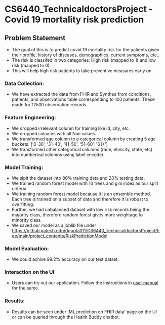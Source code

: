 # CS6440_TechnicaldoctorsProject - Covid 19 mortality risk prediction

## Problem Statement
* The goal of this is to predict covid 19 mortality risk for the patients given their profile, history of diseases, demographics, current symptoms, etc.. 
* The risk is classifed in two categories: High risk (mapped to 1) and low risk (mapped to 0).
* This will help high risk patients to take preventive measures early on. 

### Data Collection:
* We have extracted the data from FHIR and Synthea from conditions, patients, and observations table corresponding to 100 patients. These made for 12500 observation records. 

### Feature Engineering:
* We dropped irrelevant column for training like id, city, etc.
* We dropped columns with all Nan values.
* We transformed age column to a categorical column by creating 5 age buckets: ['0-30', '31-40', '41-50', '51-60', '61+']
* We transformed other categorical columns (race, ehnicity, state, etc) into numberical columns using label encoder.

### Model Training:
* We slpit the dataset into 80% training data and 20% testing data. 
* We trained random forest model with 10 trees and gini index as our split criteria.
* We training random forest model because it is an ensemble method. Each tree is trained on a subset of data and therefore it is robust to overfitting. 
* Further, we had unbalanced dataset with low risk records being the majority class, therefore random forest gives more weightage to minority class. 
* We saved our model as a joblib file under https://github.gatech.edu/dgupta311/CS6440_TechnicaldoctorsProject/tree/main/project_contents/RiskPredictionModel 


### Model Evaluation:
* We could achive 99.2% accuracy on our test datset.

### Interaction on the UI
* Users can try out our application. Follow the instructions in [user manual](https://github.gatech.edu/dgupta311/CS6440_TechnicaldoctorsProject/blob/main/Documentation/user_manual.md) for the same.

### Results:
* Results can be seen under 'ML prediction on FHIR data' page on the UI or can be queried through the Health Buddy chatbot. 
